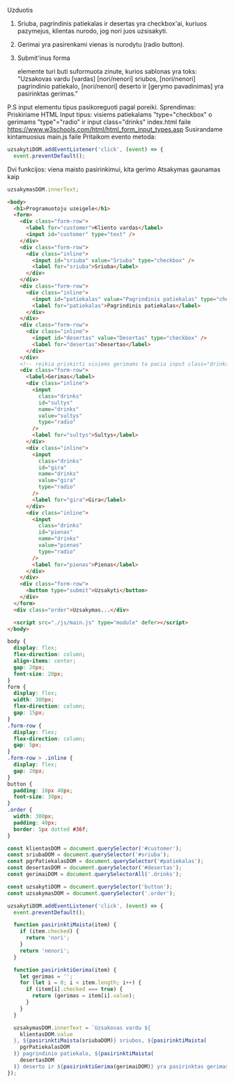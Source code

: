 Uzduotis

1. Sriuba, pagrindinis patiekalas ir desertas yra checkbox'ai, kuriuos pazymejus, klientas nurodo, jog nori juos uzsisakyti.

2. Gerimai yra pasirenkami vienas is nurodytu (radio button).

3. Submit'inus forma <div class="order"> elemente turi buti suformuota zinute, kurios sablonas yra toks: "Uzsakovas vardu [vardas] [nori/nenori] sriubos, [nori/nenori] pagrindinio patiekalo, [nori/nenori] deserto ir [gerymo pavadinimas] yra pasirinktas gerimas."

P.S input elementu tipus pasikoreguoti pagal poreiki.
Sprendimas:
Priskiriame HTML Input tipus: visiems patiekalams "type="checkbox" o gerimams "type"="radio" ir input class="drinks" index.html faile
https://www.w3schools.com/html/html_form_input_types.asp
Susirandame kintamuosius main.js faile
Pritaikom evento metoda:

```js
uzsakytiDOM.addEventListener('click', (event) => {
  event.preventDefault();
```

Dvi funkcijos: viena maisto pasirinkimui, kita gerimo
Atsakymas gaunamas kaip

```js
uzsakymasDOM.innerText;
```

```html
<body>
  <h1>Programuotoju uzeigele</h1>
  <form>
    <div class="form-row">
      <label for="customer">Kliento vardas</label>
      <input id="customer" type="text" />
    </div>
    <div class="form-row">
      <div class="inline">
        <input id="sriuba" value="Sriuba" type="checkbox" />
        <label for="sriuba">Sriuba</label>
      </div>
    </div>
    <div class="form-row">
      <div class="inline">
        <input id="patiekalas" value="Pagrindinis patiekalas" type="checkbox" />
        <label for="patiekalas">Pagrindinis patiekalas</label>
      </div>
    </div>
    <div class="form-row">
      <div class="inline">
        <input id="desertas" value="Desertas" type="checkbox" />
        <label for="desertas">Desertas</label>
      </div>
    </div>
    <!-- reikia priskirti visiems gerimams ta pacia input class="drinks" -->
    <div class="form-row">
      <label>Gerimas</label>
      <div class="inline">
        <input
          class="drinks"
          id="sultys"
          name="drinks"
          value="sultys"
          type="radio"
        />
        <label for="sultys">Sultys</label>
      </div>
      <div class="inline">
        <input
          class="drinks"
          id="gira"
          name="drinks"
          value="gira"
          type="radio"
        />
        <label for="gira">Gira</label>
      </div>
      <div class="inline">
        <input
          class="drinks"
          id="pienas"
          name="drinks"
          value="pienas"
          type="radio"
        />
        <label for="pienas">Pienas</label>
      </div>
    </div>
    <div class="form-row">
      <button type="submit">Uzsakyti</button>
    </div>
  </form>
  <div class="order">Uzsakymas...</div>

  <script src="./js/main.js" type="module" defer></script>
</body>
```

```css
body {
  display: flex;
  flex-direction: column;
  align-items: center;
  gap: 20px;
  font-size: 20px;
}
form {
  display: flex;
  width: 300px;
  flex-direction: column;
  gap: 15px;
}
.form-row {
  display: flex;
  flex-direction: column;
  gap: 5px;
}
.form-row > .inline {
  display: flex;
  gap: 20px;
}
button {
  padding: 10px 40px;
  font-size: 30px;
}
.order {
  width: 300px;
  padding: 40px;
  border: 5px dotted #36f;
}
```

```js
const klientasDOM = document.querySelector('#customer');
const sriubaDOM = document.querySelector('#sriuba');
const pgrPatiekalasDOM = document.querySelector('#patiekalas');
const desertasDOM = document.querySelector('#desertas');
const gerimaiDOM = document.querySelectorAll('.drinks');

const uzsakytiDOM = document.querySelector('button');
const uzsakymasDOM = document.querySelector('.order');

uzsakytiDOM.addEventListener('click', (event) => {
  event.preventDefault();

  function pasirinktiMaista(item) {
    if (item.checked) {
      return 'nori';
    }
    return 'nenori';
  }

  function pasirinktiGerima(item) {
    let gerimas = '';
    for (let i = 0; i < item.length; i++) {
      if (item[i].checked === true) {
        return (gerimas = item[i].value);
      }
    }
  }

  uzsakymasDOM.innerText = `Uzsakovas vardu ${
    klientasDOM.value
  }, ${pasirinktiMaista(sriubaDOM)} sriubos, ${pasirinktiMaista(
    pgrPatiekalasDOM
  )} pagrindinio patiekalo, ${pasirinktiMaista(
    desertasDOM
  )} deserto ir ${pasirinktiGerima(gerimaiDOM)} yra pasirinktas gerimas.`;
});
```
